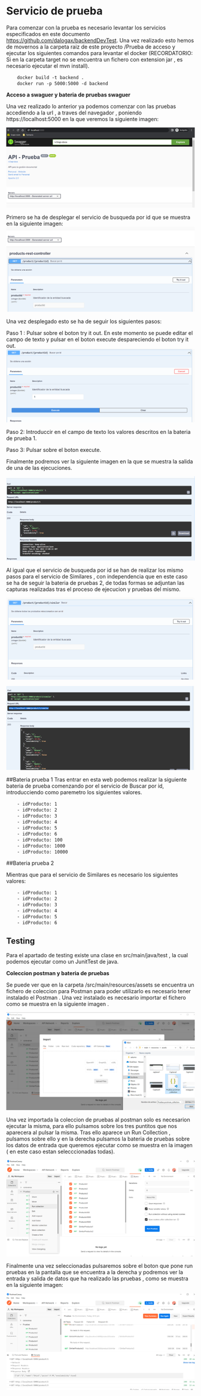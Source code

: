 # Servicio de prueba
Para comenzar con la prueba es necesario levantar los servicios especificados en este documento https://github.com/dalogax/backendDevTest.
Una vez realizado esto hemos de movernos  a la carpeta raiz de este proyecto /Prueba de acceso y ejecutar los siguientes comandos para levantar el docker (RECORDATORIO: Si en la carpeta target no se encuentra un fichero con extension jar , es necesario  ejecutar el mvn install).
 

```
	docker build -t backend .
	docker run -p 5000:5000 -d backend
```

**Acceso a swaguer y bateria de pruebas swaguer**

Una vez realizado lo anterior ya podemos comenzar con las pruebas accediendo a la url , a traves del navegador , poniendo https://localhost:5000 en la que veremos la siguiente imagen:



![Diagram](./src/main/resources/assets/Captura1.PNG "Swagguer")


Primero se ha de desplegar el servicio de busqueda por id que se muestra en la siguiente imagen:
![Diagram](./src/main/resources/assets/Captura2.png "Swagguer2")

Una vez desplegado esto se ha de seguir los siguientes pasos:

Paso 1 : Pulsar sobre el boton try it out. En este momento se puede editar el campo 			     			de texto y pulsar en el boton execute despareciendo el boton try it out.
	 ![Diagram](./src/main/resources/assets/Captura2_1.png "Swagguer2_1")

Paso 2: Introduccir en el campo de texto los valores descritos en la bateria de 		prueba 1.


Paso 3: Pulsar sobre el boton execute.
	
	
Finalmente podremos ver la siguiente imagen en la que se muestra la salida de una de las ejecuciones.

![Diagram](./src/main/resources/assets/Captura3.png "Swagguer3")



Al igual que el servicio de busqueda por id se han de realizar los mismo pasos para el servicio de Similares , con independencia que en este caso se ha de seguir la bateria de pruebas 2, de todas formas se adjuntan las capturas realizadas tras el proceso de ejecucion y pruebas del mismo.

![Diagram](./src/main/resources/assets/Captura4.png "Swagguer4")


![Diagram](./src/main/resources/assets/Captura5.png "Swagguer5")



##Bateria prueba 1
Tras entrar en esta web podemos realizar la siguiente bateria de prueba comenzando por el servicio de Buscar por id, introducciendo como paremetro los siguientes valores.


		- idProducto: 1
		- idProducto: 2
		- idProducto: 3
		- idProducto: 4
		- idProducto: 5
		- idProducto: 6
		- idProducto: 100
		- idProducto: 1000
		- idProducto: 10000




##Bateria prueba 2

Mientras que para el servicio de Similares es necesario los siguientes valores:



		- idProducto: 1
		- idProducto: 2
		- idProducto: 3
		- idProducto: 4
		- idProducto: 5
		- idProducto: 6	
		
## Testing 
Para el apartado de testing existe una clase en src/main/java/test , la cual podemos ejecutar como un JunitTest de java.


**Coleccion postman y bateria de pruebas**

Se puede ver que en la carpeta /src/main/resources/assets se encuentra un fichero de coleccion para Postman para poder utilizarlo es necesario tener instalado el Postman . Una vez instalado es necesario importar el fichero como se muestra en la siguiente imagen .

![Diagram](./src/main/resources/assets/Capturapostman1.png "Postman1")




Una vez importada la coleccion de pruebas al postman solo es necesarion ejecutar la misma, para ello pulsamos sobre los tres puntitos que nos aparecera al pulsar la misma. Tras ello aparece un Run Collection , pulsamos sobre ello y en la derecha pulsamos la bateria de pruebas sobre los datos de entrada que queremos ejecutar como se muestra en la imagen ( en este caso estan selecccionadas todas).


![Diagram](./src/main/resources/assets/Capturapostman2.png "Postman1")


Finalmente una vez seleccionadas pulsaremos sobre el boton que pone run pruebas en la pantalla que se encuentra a la derecha y podremos ver la entrada y salida de datos que ha realizado las pruebas , como se muestra en la siguiente imagen:

![Diagram](./src/main/resources/assets/Capturapostman3.png "Swagguer3")


